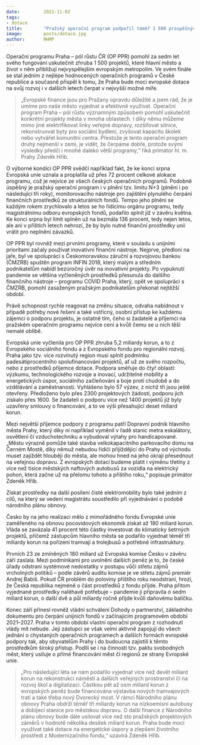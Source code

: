 ```yaml
---
date:         2021-11-02
tags:         
- dotace
title:        "Pražský operační program podpořil téměř 1 500 prospěšných projektů "
image: 	      posts/dotace.jpg
author:       MHMP
---
```


Operační programu Praha – pól růstu ČR (OP PPR) pomohl za sedm let svého fungování uskutečnit zhruba 1 500 projektů, které hlavní město a život v něm přibližují nejvyspělejším evropským metropolím. Ve svém finále se stal jedním z nejlépe hodnocených operačních programů v České republice a současně přispěl k tomu, že Praha bude moci evropské dotace na svůj rozvoj i v dalších letech čerpat v nejvyšší možné míře.  

> „Evropské finance jsou pro Pražany opravdu důležité a jsem rád, že je umíme pro naše město vyjednat a efektivně využívat. Operační program Praha – pól růstu významným způsobem pomohl uskutečnit konkrétní projekty města v mnoha oblastech. I díky němu můžeme mimo jiné elektrifikovat linky veřejné dopravy, rozšiřovat silnice, rekonstruovat byty pro sociální bydlení, zvyšovat kapacitu školek nebo vytvářet komunitní centra. Přestože je tento operační program druhý nejmenší v zemi, je vidět, že čerpáme dobře, protože svými výsledky předčí i mnohé daleko větší programy,“ říká primátor hl. m. Prahy Zdeněk Hřib.  

O výborné kondici OP PPR svědčí například fakt, že ke konci srpna Evropská unie uznala a proplatila už přes 72 procent celkové alokace programu, což je nejvíce ze všech českých operačních programů. Podobně úspěšný je pražský operační program i v plnění tzv. limitu N+3 (plnění i po následující tři roky), monitorovacího nástroje pro zajištění plynulého čerpání finančních prostředků ze strukturálních fondů. Tempo jeho plnění se každým rokem zrychlovalo a letos se ho řídicímu orgánu programu, tedy magistrátnímu odboru evropských fondů, podařilo splnit již v závěru května. Ke konci srpna byl limit splněn už na bezmála 136 procent, tedy nejen letos, ale ani v příštích letech nehrozí, že by bylo nutné finanční prostředky unii vrátit pro neplnění závazků. 

OP PPR byl rovněž mezi prvními programy, které v souladu s unijními prioritami začaly používat inovativní finanční nástroje. Nejprve, předloni na jaře, byl ve spolupráci s Českomoravskou záruční a rozvojovou bankou (ČMZRB) spuštěn program INFIN 2018, který malým a středním podnikatelům nabídl bezúročný úvěr na inovativní projekty. Po vypuknutí pandemie se většina vyčleněných prostředků přesunula do dalšího finančního nástroje – programu COVID Praha, který, opět ve spolupráci s ČMZRB, pomohl zasaženým pražským podnikatelům překonat nejtěžší období. 

Právě schopnost rychle reagovat na změnu situace, odvaha nabídnout v případě potřeby nové řešení a také vstřícný, osobní přístup ke každému zájemci o podporu projektu, je ostatně tím, čeho si žadatelé a příjemci na pražském operačním programu nejvíce cení a kvůli čemu se u nich těší nemalé oblibě.  

Evropská unie vyčlenila pro OP PPR zhruba 5,2 miliardy korun, a to z Evropského sociálního fondu a z Evropského fondu pro regionální rozvoj. Praha jako tzv. více rozvinutý region musí splnit podmínku padesátiprocentního spolufinancování projektů, ať už ze svého rozpočtu, nebo z prostředků příjemce dotace. Podpora směřuje do čtyř oblastí: výzkumu, technologického rozvoje a inovací, udržitelné mobility a energetických úspor, sociálního začleňování a boje proti chudobě a do vzdělávání a zaměstnanosti. Vyhlášeno bylo 57 výzev, z nichž tři jsou ještě otevřeny. Předloženo bylo přes 2300 projektových žádostí, podporu jich získalo přes 1600. Se žadateli o podporu více než 1400 projektů již byly uzavřeny smlouvy o financování, a to ve výši přesahující deset miliard korun.  

Mezi největší příjemce podpory z programu patří Dopravní podnik hlavního města Prahy, který díky ní například vyměnil v řadě stanic metra eskalátory, osvětlení či vzduchotechniku a vybudoval výtahy pro handicapované. „Městu výrazně pomůže také stavba velkokapacitního parkovacího domu na Černém Mostě, díky němuž nebudou řidiči přijíždějící do Prahy od východu muset zajíždět hlouběji do města, ale mohou hned na jeho okraji přesednout na veřejnou dopravu. Z evropských dotací budeme platit i výměnu třetiny z více než tisíce městských naftových autobusů za vozidla na elektrický pohon, která začne už na přelomu tohoto a příštího roku,“ popisuje primátor Zdeněk Hřib. 

Získat prostředky na další posílení čisté elektromobility bylo také jedním z cílů, na který se vedení magistrátu soustředilo při vyjednávání o podobě národního plánu obnovy.

Česko by na jeho realizaci mělo z mimořádného fondu Evropské unie zaměřeného na obnovu pocovidových ekonomik získat až 180 miliard korun. Vláda se zavázala 41 procent této částky investovat do klimaticky šetrných projektů, přičemž zástupcům hlavního města se podařilo vyjednat téměř tři miliardy korun na pořízení tramvají a trolejbusů a potřebné infrastruktury.  

Prvních 23 ze zmíněných 180 miliard už Evropská komise Česku v závěru září zaslala. Mezi podmínkami pro uvolnění dalších peněz je to, že české úřady odstraní systémové nedostatky v postupu vůči střetu zájmů vrcholných politiků – podle závěrů auditu komise je ve střetu zájmů premiér Andrej Babiš. Pokud ČR problém do poloviny příštího roku neodstraní, hrozí, že Česká republika nejméně o část prostředků z fondu přijde. Praha přitom vyjednané prostředky naléhavě potřebuje – pandemie ji připravila o sedm miliard korun, o další dvě a půl miliardy ročně přijde kvůli daňovému balíčku. 

Konec září přinesl rovněž vládní schválení Dohody o partnerství, základního dokumentu pro čerpání unijních fondů v začínajícím programovém období 2021–2027. Praha v tomto období vlastní operační program z rozhodnutí vlády mít nebude. Její zástupci se však velmi aktivně zapojují do všech jednání o chystaných operačních programech a dalších formách evropské podpory tak, aby obyvatelům Prahy i do budoucna zajistili k těmto prostředkům široký přístup. Podílí se i na činnosti tzv. paktu svobodných měst, který usiluje o přímé financování měst či regionů ze strany Evropské unie.

> „Pro následující léta se nám podařilo vyjednat více než devět miliard korun na rekonstrukci náměstí a dalších veřejných prostranství či na rozvoj škol a digitalizaci. Částkou pět až osm miliard korun z evropských peněz bude financována výstavba nových tramvajových tratí a také třeba nový Dvorecký most. V rámci Národního plánu obnovy Praha obdrží téměř tři miliardy korun na nízkoemisní autobusy a dobíjecí stanice pro městskou dopravu. O další finance z Národního plánu obnovy bude dále usilovat více než sto pražských projektových záměrů v hodnotě několika desítek miliard korun. Praha bude moci využívat také dotace na energetické úspory a zlepšení životního prostředí z Modernizačního fondu,“ uzavírá Zdeněk Hřib.
